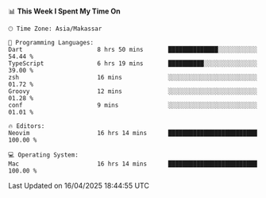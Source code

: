 <!--START_SECTION:waka-->
📊 **This Week I Spent My Time On** 

```text
🕑︎ Time Zone: Asia/Makassar

💬 Programming Languages: 
Dart                     8 hrs 50 mins       ██████████████░░░░░░░░░░░   54.44 % 
TypeScript               6 hrs 19 mins       ██████████░░░░░░░░░░░░░░░   39.00 % 
zsh                      16 mins             ░░░░░░░░░░░░░░░░░░░░░░░░░   01.72 % 
Groovy                   12 mins             ░░░░░░░░░░░░░░░░░░░░░░░░░   01.28 % 
conf                     9 mins              ░░░░░░░░░░░░░░░░░░░░░░░░░   01.01 % 

🔥 Editors: 
Neovim                   16 hrs 14 mins      █████████████████████████   100.00 % 

💻 Operating System: 
Mac                      16 hrs 14 mins      █████████████████████████   100.00 % 
```


 Last Updated on 16/04/2025 18:44:55 UTC
<!--END_SECTION:waka-->
